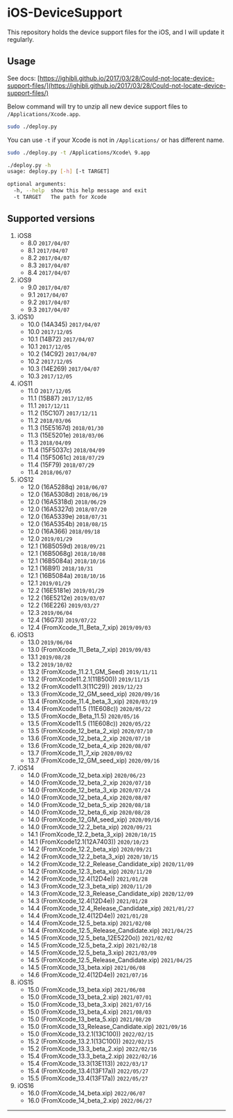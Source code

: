 # iOS-DeviceSupport

This repository holds the device support files for the iOS, and I will update it regularly.

## Usage

See docs: [https://ighibli.github.io/2017/03/28/Could-not-locate-device-support-files/](https://ighibli.github.io/2017/03/28/Could-not-locate-device-support-files/)

Below command will try to unzip all new device support files to `/Applications/Xcode.app`.

```sh
sudo ./deploy.py
```

You can use `-t` if your Xcode is not in `/Applications/` or has different name.

```sh
sudo ./deploy.py -t /Applications/Xcode\ 9.app
```

```sh
./deploy.py -h
usage: deploy.py [-h] [-t TARGET]

optional arguments:
  -h, --help  show this help message and exit
  -t TARGET   The path for Xcode
```

## Supported versions

1. iOS8
   * 8.0 `2017/04/07`
   * 8.1 `2017/04/07`
   * 8.2 `2017/04/07`
   * 8.3 `2017/04/07`
   * 8.4 `2017/04/07`
2. iOS9
   * 9.0 `2017/04/07`
   * 9.1 `2017/04/07`
   * 9.2 `2017/04/07`
   * 9.3 `2017/04/07`
3. iOS10
   * 10.0 (14A345) `2017/04/07`
   * 10.0 `2017/12/05`
   * 10.1 (14B72) `2017/04/07`
   * 10.1 `2017/12/05`
   * 10.2 (14C92) `2017/04/07`
   * 10.2 `2017/12/05`
   * 10.3 (14E269) `2017/04/07`
   * 10.3 `2017/12/05`
4. iOS11
   * 11.0 `2017/12/05`
   * 11.1 (15B87) `2017/12/05`
   * 11.1 `2017/12/11`
   * 11.2 (15C107) `2017/12/11`
   * 11.2 `2018/03/06`
   * 11.3 (15E5167d) `2018/01/30`
   * 11.3 (15E5201e) `2018/03/06`
   * 11.3 `2018/04/09`
   * 11.4 (15F5037c) `2018/04/09`
   * 11.4 (15F5061c) `2018/07/29`
   * 11.4 (15F79) `2018/07/29`
   * 11.4 `2018/06/07`
5. iOS12
   * 12.0 (16A5288q) `2018/06/07`
   * 12.0 (16A5308d) `2018/06/19`
   * 12.0 (16A5318d) `2018/06/29`
   * 12.0 (16A5327d) `2018/07/20`
   * 12.0 (16A5339e) `2018/07/31`
   * 12.0 (16A5354b) `2018/08/15`
   * 12.0 (16A366) `2018/09/18`
   * 12.0 `2019/01/29`
   * 12.1 (16B5059d) `2018/09/21`
   * 12.1 (16B5068g) `2018/10/08`
   * 12.1 (16B5084a) `2018/10/16`
   * 12.1 (16B91) `2018/10/31`
   * 12.1 (16B5084a) `2018/10/16`
   * 12.1 `2019/01/29`
   * 12.2 (16E5181e) `2019/01/29`
   * 12.2 (16E5212e) `2019/03/07`
   * 12.2 (16E226) `2019/03/27`
   * 12.3 `2019/06/04`
   * 12.4 (16G73) `2019/07/22`
   * 12.4 (FromXcode_11_Beta_7_xip) `2019/09/03`
6. iOS13
   * 13.0 `2019/06/04`
   * 13.0 (FromXcode_11_Beta_7_xip) `2019/09/03`
   * 13.1 `2019/08/28`
   * 13.2 `2019/10/02`
   * 13.2 (FromXcode_11.2.1_GM_Seed) `2019/11/11`
   * 13.2 (FromXcode11.2.1(11B500)) `2019/11/15`
   * 13.2 (FromXcode11.3(11C29)) `2019/12/23`
   * 13.3 (FromXcode_12_GM_seed_xip) `2020/09/16`
   * 13.4 (FromXcode_11.4_beta_3_xip) `2020/03/19`
   * 13.4 (FromXcode11.5 (11E608c)) `2020/05/22`
   * 13.5 (FromXocde_Beta_11.5) `2020/05/16`
   * 13.5 (FromXcode11.5 (11E608c)) `2020/05/22`
   * 13.5 (FromXcode_12_beta_2_xip) `2020/07/10`
   * 13.6 (FromXcode_12_beta_2_xip `2020/07/10`
   * 13.6 (FromXcode_12_beta_4_xip `2020/08/07`
   * 13.7 (FromXcode_11_7_xip `2020/09/02`
   * 13.7 (FromXcode_12_GM_seed_xip) `2020/09/16`
7. iOS14
   * 14.0 (FromXcode_12_beta.xip) `2020/06/23`
   * 14.0 (FromXcode_12_beta_2_xip `2020/07/10`
   * 14.0 (FromXcode_12_beta_3_xip `2020/07/24`
   * 14.0 (FromXcode_12_beta_4_xip `2020/08/07`
   * 14.0 (FromXcode_12_beta_5_xip `2020/08/18`
   * 14.0 (FromXcode_12_beta_6_xip `2020/08/28`
   * 14.0 (FromXcode_12_GM_seed_xip) `2020/09/16`
   * 14.0 (FromXcode_12.2_beta_xip) `2020/09/21`
   * 14.1 (FromXcode_12.2_beta_3_xip) `2020/10/15`
   * 14.1 (FromXcode12.1(12A7403)) `2020/10/23`
   * 14.2 (FromXcode_12.2_beta_xip) `2020/09/21`
   * 14.2 (FromXcode_12.2_beta_3_xip) `2020/10/15`
   * 14.2 (FromXcode_12.2_Release_Candidate_xip) `2020/11/09`
   * 14.2 (FromXcode_12.3_beta_xip) `2020/11/20`
   * 14.2 (FromXcode_12.4(12D4e)) `2021/01/28`
   * 14.3 (FromXcode_12.3_beta_xip) `2020/11/20`
   * 14.3 (FromXcode_12.3_Release_Candidate_xip) `2020/12/09`
   * 14.3 (FromXcode_12.4(12D4e)) `2021/01/28`
   * 14.4 (FromXcode_12.4_Release_Candidate_xip) `2021/01/27`
   * 14.4 (FromXcode_12.4(12D4e)) `2021/01/28`
   * 14.4 (FromXcode_12.5_beta.xip) `2021/02/08`
   * 14.4 (FromXcode_12.5_Release_Candidate.xip) `2021/04/25`
   * 14.5 (FromXcode_12.5_beta_12E5220o)) `2021/02/02`
   * 14.5 (FromXcode_12.5_beta_2.xip) `2021/02/18`
   * 14.5 (FromXcode_12.5_beta_3.xip) `2021/03/09`
   * 14.5 (FromXcode_12.5_Release_Candidate.xip) `2021/04/25`
   * 14.5 (FromXcode_13_beta.xip) `2021/06/08`
   * 14.6 (FromXcode_12.4(12D4e)) `2021/07/16`
8. iOS15
   * 15.0 (FromXcode_13_beta.xip) `2021/06/08`
   * 15.0 (FromXcode_13_beta_2.xip) `2021/07/01`
   * 15.0 (FromXcode_13_beta_3.xip) `2021/07/16`
   * 15.0 (FromXcode_13_beta_4.xip) `2021/08/03`
   * 15.0 (FromXcode_13_beta_5.xip) `2021/08/20`
   * 15.0 (FromXcode_13_Release_Candidate.xip) `2021/09/16`
   * 15.0 (FromXcode_13.2.1(13C100)) `2022/02/15`
   * 15.2 (FromXcode_13.2.1(13C100)) `2022/02/15`
   * 15.2 (FromXcode_13.3_beta_2.xip) `2022/02/16`
   * 15.4 (FromXcode_13.3_beta_2.xip) `2022/02/16`
   * 15.4 (FromXcode_13.3(13E113)) `2022/03/17`
   * 15.4 (FromXcode_13.4(13F17a)) `2022/05/27`
   * 15.5 (FromXcode_13.4(13F17a)) `2022/05/27`
9. iOS16
   * 16.0 (FromXcode_14_beta.xip) `2022/06/07`
   * 16.0 (FromXcode_14_beta_2.xip) `2022/06/27`
---
